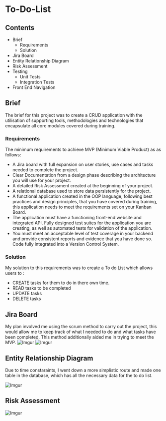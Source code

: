 # To-Do-List

## Contents

- Brief
  - Requirements
  - Solution
- Jira Board
- Entity Relationship Diagram
- Risk Assessment
- Testing
  - Unit Tests
  - Integration Tests
- Front End Navigation

## Brief
The brief for this project was to create a CRUD application with the utilisation of supporting tools, methodologies and technologies that encapsulate all core modules covered during training.

### Requirements
The minimum requirements to achieve MVP (Minimum Viable Product) as as follows:

- A Jira board with full expansion on user stories, use cases and tasks needed to complete the project.
- Clear Documentation from a design phase describing the architecture you will use for your project.
- A detailed Risk Assessment created at the beginning of your project.
- A relational database used to store data persistently for the project.
- A functional application created in the OOP language, following best practices and design principles, that you have covered during training, this application needs to meet the requirements set on your Kanban Board.
- The application must have a functioning front-end website and integrated API.
Fully designed test suites for the application you are creating, as well as automated tests for validation of the application.
- You must meet an acceptable level of test coverage in your backend and provide consistent reports and evidence that you have done so.
Code fully integrated into a Version Control System.

### Solution
My solution to this requirements was to create a To do List which allows users to :

- CREATE tasks for them to do in there own time.
- READ tasks to be completed
- UPDATE tasks 
- DELETE tasks

## Jira Board
My plan involved me using the scrum method to carry out the project, this would allow me to keep track of what I needed to do and what tasks have been completed. 
This method additionally aided me in trying to meet the MVP.
![Imgur](https://i.imgur.com/aKBVSKQ.jpg)
![Imgur](https://i.imgur.com/pydvrO7.jpg)

## Entity Relationship Diagram
Due to time constaraints, I went down a more simplistic route and made one table in the database,
which has all the necessary data for the to do list.


![Imgur](https://i.imgur.com/O7O0yPB.jpg)

## Risk Assessment
![Imgur](https://i.imgur.com/BbrQjhF.png)

